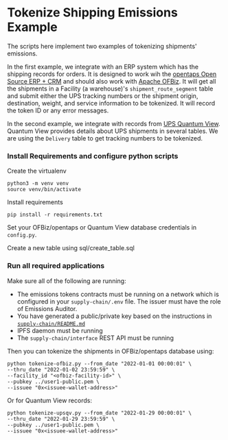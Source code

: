 # Tokenize Shipping Emissions Example

The scripts here implement two examples of tokenizing shipments' emissions.  

In the first example, we integrate with an ERP system which has the shipping records for orders.  It is designed to work wih the [opentaps Open Source ERP + CRM](https://github.com/opentaps/opentaps-1) and should also work with [Apache OFBiz](https://ofbiz.apache.org/).  It will get all the shipments in a Facility (a warehouse)'s `shipment_route_segment` table and submit either the UPS tracking numbers or the shipment origin, destination, weight, and service information to be tokenized.  It will record the token ID or any error messages.

In the second example, we integrate with records from [UPS Quantum View](https://www.ups.com/co/en/tracking/quantum-view.page).  Quantum View provides details about UPS shipments in several tables.  We are using the `Delivery` table to get tracking numbers to be tokenized.

### Install Requirements and configure python scripts

Create the virtualenv
```
python3 -m venv venv
source venv/bin/activate
```

Install requirements
```
pip install -r requirements.txt
```

Set your OFBiz/opentaps or Quantum View database credentials in `config.py`.

Create a new table using sql/create_table.sql

### Run all required applications

Make sure all of the following are running:
- The emissions tokens contracts must be running on a network which is configured in your `supply-chain/.env` file.  The issuer must have the role of Emissions Auditor.
- You have generated a public/private key based on the instructions in [`supply-chain/README.md`](../README.md)
- IPFS daemon must be running
- The `supply-chain/interface` REST API must be running 

Then you can tokenize the shipments in OFBiz/opentaps database using:
```
python tokenize-ofbiz.py --from_date "2022-01-01 00:00:01" \
--thru_date "2022-01-02 23:59:59" \
--facility_id "<ofbiz-facility-id>" \
--pubkey ../user1-public.pem \
--issuee "0x<issuee-wallet-address>"
```

Or for Quantum View records:
```
python tokenize-upsqv.py --from_date "2022-01-29 00:00:01" \
--thru_date "2022-01-29 23:59:59" \
--pubkey ../user1-public.pem \
--issuee "0x<issuee-wallet-address>"
```
